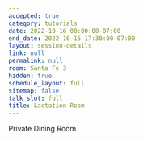 ```yaml
---
accepted: true
category: tutorials
date: 2022-10-16 08:00:00-07:00
end_date: 2022-10-16 17:30:00-07:00
layout: session-details
link: null
permalink: null
room: Santa Fe 3
hidden: true
schedule_layout: full
sitemap: false
talk_slot: full
title: Lactation Room
---
```


Private Dining Room
